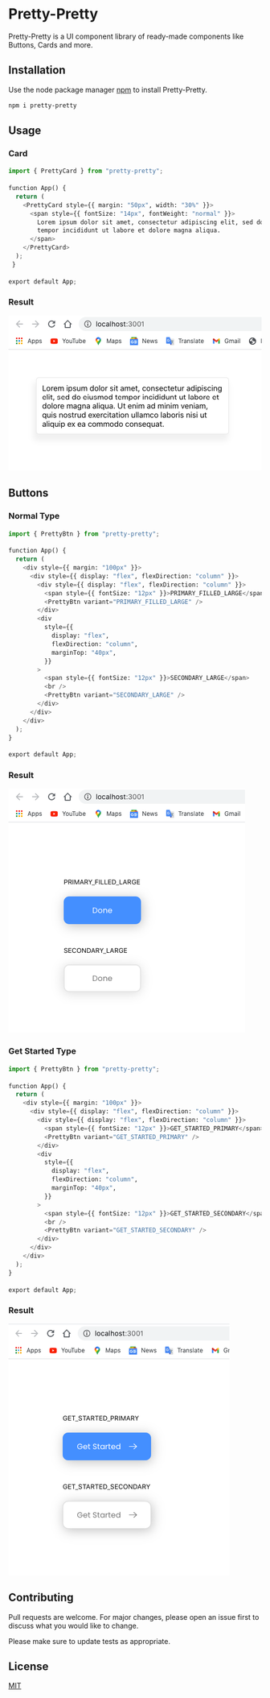 # Pretty-Pretty

Pretty-Pretty is a UI component library of ready-made components like Buttons, Cards and more.

## Installation

Use the node package manager [npm](https://www.npmjs.com/) to install Pretty-Pretty.

```bash
npm i pretty-pretty
```

## Usage

### Card

```python
import { PrettyCard } from "pretty-pretty";

function App() {
  return (
    <PrettyCard style={{ margin: "50px", width: "30%" }}>
      <span style={{ fontSize: "14px", fontWeight: "normal" }}>
        Lorem ipsum dolor sit amet, consectetur adipiscing elit, sed do eiusmod
        tempor incididunt ut labore et dolore magna aliqua.
      </span>
    </PrettyCard>
  );
 }

export default App;
```

### Result

![alt text](https://github.com/codewithdpk/pretty-pretty/blob/main/assets/imgs/pretty-pretty-card-demo.png?raw=true)

## Buttons

### Normal Type

```python
import { PrettyBtn } from "pretty-pretty";

function App() {
  return (
    <div style={{ margin: "100px" }}>
      <div style={{ display: "flex", flexDirection: "column" }}>
        <div style={{ display: "flex", flexDirection: "column" }}>
          <span style={{ fontSize: "12px" }}>PRIMARY_FILLED_LARGE</span> <br />
          <PrettyBtn variant="PRIMARY_FILLED_LARGE" />
        </div>
        <div
          style={{
            display: "flex",
            flexDirection: "column",
            marginTop: "40px",
          }}
        >
          <span style={{ fontSize: "12px" }}>SECONDARY_LARGE</span>
          <br />
          <PrettyBtn variant="SECONDARY_LARGE" />
        </div>
      </div>
    </div>
  );
}

export default App;

```

### Result

![alt text](https://github.com/codewithdpk/pretty-pretty/blob/main/assets/imgs/pretty-pretty-btn-normal.png?raw=true)

### Get Started Type

```python
import { PrettyBtn } from "pretty-pretty";

function App() {
  return (
    <div style={{ margin: "100px" }}>
      <div style={{ display: "flex", flexDirection: "column" }}>
        <div style={{ display: "flex", flexDirection: "column" }}>
          <span style={{ fontSize: "12px" }}>GET_STARTED_PRIMARY</span> <br />
          <PrettyBtn variant="GET_STARTED_PRIMARY" />
        </div>
        <div
          style={{
            display: "flex",
            flexDirection: "column",
            marginTop: "40px",
          }}
        >
          <span style={{ fontSize: "12px" }}>GET_STARTED_SECONDARY</span>
          <br />
          <PrettyBtn variant="GET_STARTED_SECONDARY" />
        </div>
      </div>
    </div>
  );
}

export default App;


```

### Result

![alt text](https://github.com/codewithdpk/pretty-pretty/blob/main/assets/imgs/pretty-pretty-btn-gs.png?raw=true)

## Contributing

Pull requests are welcome. For major changes, please open an issue first to discuss what you would like to change.

Please make sure to update tests as appropriate.

## License

[MIT](https://choosealicense.com/licenses/mit/)
